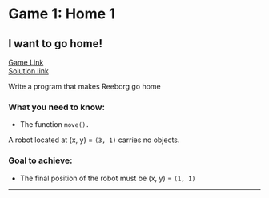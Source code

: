 # Game 1: Home 1
  
## I want to go home!  
[Game Link](https://reeborg.ca/reeborg.html?lang=en&mode=python&menu=worlds%2Fmenus%2Freeborg_intro_en.json&name=Home%201&url=worlds%2Ftutorial_en%2Fhome1.json)  
[Solution link](home1.py)

Write a program that makes Reeborg go home  
  
### What you need to know:  
  - The function `move().`

A robot located at (x, y) = `(3, 1)` carries no objects.  

### Goal to achieve:  
  - The final position of the robot must be (x, y) = `(1, 1)`


---